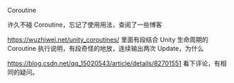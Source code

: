 Coroutine

许久不碰 Coroutine，忘记了使用用法，查阅了一些博客

https://wuzhiwei.net/unity_coroutines/ 里面有段结合 Unity 生命周期的 Coroutine 执行说明，有段奇怪的地放，连续输出两次 Update，为什么



https://blog.csdn.net/qq_15020543/article/details/82701551 看下评论，有相同的疑问。